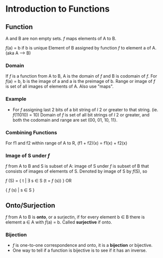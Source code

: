 # Introduction to Functions

## Function
A and B are non empty sets. _f_ maps elements of A to B.

_f_(a) = b if b is unique Element of B assigned by function _f_ to element a of A. (aka A --> B)

### Domain
If _f_ is a function from A to B, A is the domain of _f_ and B is codomain of _f_. For _f_(a) = b, b is the image of a and a is the preimage of b. Range or image of _f_ is set of all images of elements of A. Also use "maps".

### Example
- For _f_ assigning last 2 bits of a bit string of _l_ 2 or greater to that string. (ie. _f_(11010) = 10) Domain of _f_ is set of all bit strings of _l_ 2 or greater, and both the codomain and range are set {00, 01, 10, 11}.

### Combining Functions
For f1 and f2 within range of A to R, (f1 + f2)(x) = f1(x) + f2(x)

### Image of S under _f_
_f_ from A to B and S is subset of A: image of S under _f_ is subset of B that consists of images of elements of S. Denoted by image of S by _f_(S), so

_f_ (S) = { t | Ǝ s ∈ S (t = _f_ (s)) } OR

{ _f_ (s) | s ∈ S }

## Onto/Surjection
_f_ from A to B is **onto**, or a surjectin, if for every element b ∈ B there is element a ∈ A with _f_(a) = b. Called **surjective** if onto.

### Bijection
- _f_ is one-to-one correspondence and onto, it is a **bijection** or bijective.
- One way to tell if a function is bijective is to see if it has an inverse.
